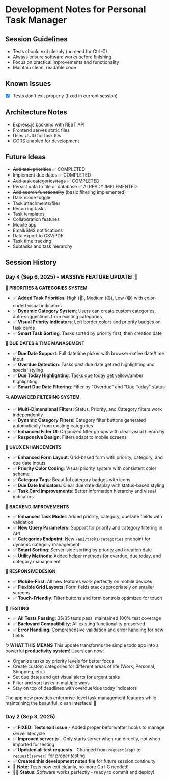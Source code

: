# Development Notes for Personal Task Manager

## Session Guidelines
- Tests should exit cleanly (no need for Ctrl-C)
- Always ensure software works before finishing
- Focus on practical improvements and functionality
- Maintain clean, readable code

## Known Issues
- [x] Tests don't exit properly (fixed in current session)

## Architecture Notes
- Express.js backend with REST API
- Frontend serves static files
- Uses UUID for task IDs
- CORS enabled for development

## Future Ideas
- ~~Add task priorities~~ ✅ COMPLETED
- ~~Implement due dates~~ ✅ COMPLETED
- ~~Add task categories/tags~~ ✅ COMPLETED
- Persist data to file or database ✅ ALREADY IMPLEMENTED
- ~~Add search functionality~~ (basic filtering implemented)
- Dark mode toggle
- Task attachments/files
- Recurring tasks
- Task templates
- Collaboration features
- Mobile app
- Email/SMS notifications
- Data export to CSV/PDF
- Task time tracking
- Subtasks and task hierarchy

## Session History

### Day 4 (Sep 6, 2025) - MASSIVE FEATURE UPDATE! 🚀
**🎯 PRIORITIES & CATEGORIES SYSTEM**
- ✅ **Added Task Priorities**: High (🔴), Medium (🟡), Low (🟢) with color-coded visual indicators
- ✅ **Dynamic Category System**: Users can create custom categories, auto-suggestions from existing categories
- ✅ **Visual Priority Indicators**: Left border colors and priority badges on task cards
- ✅ **Smart Task Sorting**: Tasks sorted by priority first, then creation date

**📅 DUE DATES & TIME MANAGEMENT**
- ✅ **Due Date Support**: Full datetime picker with browser-native date/time input
- ✅ **Overdue Detection**: Tasks past due date get red highlighting and special styling
- ✅ **Due Today Highlighting**: Tasks due today get yellow/amber highlighting
- ✅ **Smart Due Date Filtering**: Filter by "Overdue" and "Due Today" status

**🔍 ADVANCED FILTERING SYSTEM**
- ✅ **Multi-Dimensional Filters**: Status, Priority, and Category filters work independently
- ✅ **Dynamic Category Filters**: Category filter buttons generated automatically from existing categories
- ✅ **Enhanced Filter UI**: Organized filter groups with clear visual hierarchy
- ✅ **Responsive Design**: Filters adapt to mobile screens

**🎨 UI/UX ENHANCEMENTS**
- ✅ **Enhanced Form Layout**: Grid-based form with priority, category, and due date inputs
- ✅ **Priority Color Coding**: Visual priority system with consistent color scheme
- ✅ **Category Tags**: Beautiful category badges with icons
- ✅ **Due Date Indicators**: Clear due date display with status-based styling
- ✅ **Task Card Improvements**: Better information hierarchy and visual indicators

**🔧 BACKEND IMPROVEMENTS**
- ✅ **Enhanced Task Model**: Added priority, category, dueDate fields with validation
- ✅ **New Query Parameters**: Support for priority and category filtering in API
- ✅ **Categories Endpoint**: New `/api/tasks/categories` endpoint for dynamic category management
- ✅ **Smart Sorting**: Server-side sorting by priority and creation date
- ✅ **Utility Methods**: Added helper methods for overdue, due today, and category management

**📱 RESPONSIVE DESIGN**
- ✅ **Mobile-First**: All new features work perfectly on mobile devices
- ✅ **Flexible Grid Layouts**: Form fields stack appropriately on smaller screens
- ✅ **Touch-Friendly**: Filter buttons and form controls optimized for touch

**🧪 TESTING**
- ✅ **All Tests Passing**: 35/35 tests pass, maintained 100% test coverage
- ✅ **Backward Compatibility**: All existing functionality preserved
- ✅ **Error Handling**: Comprehensive validation and error handling for new fields

**✨ WHAT THIS MEANS**
This update transforms the simple todo app into a powerful **productivity system**! Users can now:
- Organize tasks by priority levels for better focus
- Create custom categories for different areas of life (Work, Personal, Shopping, etc.)
- Set due dates and get visual alerts for urgent tasks
- Filter and sort tasks in multiple ways
- Stay on top of deadlines with overdue/due today indicators

The app now provides enterprise-level task management features while maintaining the beautiful, clean interface! 🎉

### Day 2 (Sep 3, 2025)
- ✅ **FIXED: Tests exit issue** - Added proper before/after hooks to manage server lifecycle
- ✅ **Improved server.js** - Only starts server when run directly, not when imported for testing
- ✅ **Updated all test requests** - Changed from `request(app)` to `request(server)` for proper testing
- ✅ **Created this development notes file** for future session continuity
- 📝 **Note**: Tests now exit cleanly, no more Ctrl-C needed!
- 🏃‍♂️ **Status**: Software works perfectly - ready to commit and deploy!

